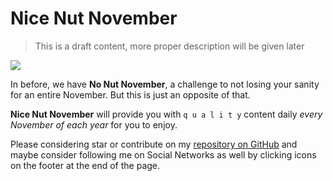 # Nice Nut November

> This is a draft content, more proper description will be given later

![](https://media1.tenor.com/images/2813956640ed1b576c814989e4b83486/tenor.gif?itemid=19004847)

In before, we have **No Nut November**, a challenge to not losing your sanity for an entire November. But this is just an opposite of that.

**Nice Nut November** will provide you with `q u a l i t y` content daily *every November of each year* for you to enjoy.

Please considering star or contribute on my [repository on GitHub](https://github.com/rayriffy/nice-nut-november) and maybe consider following me on Social Networks as well by clicking icons on the footer at the end of the page.
